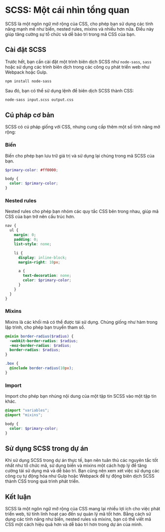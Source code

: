 # SCSS: Một cái nhìn tổng quan

SCSS là một ngôn ngữ mở rộng của CSS, cho phép bạn sử dụng các tính năng mạnh mẽ như biến, nested rules, mixins và nhiều hơn nữa. Điều này giúp tăng cường sự tổ chức và dễ bảo trì trong mã CSS của bạn.

## Cài đặt SCSS

Trước hết, bạn cần cài đặt một trình biên dịch SCSS như `node-sass`, `sass` hoặc sử dụng các trình biên dịch trong các công cụ phát triển web như Webpack hoặc Gulp.

```bash
npm install node-sass
```

Sau đó, bạn có thể sử dụng lệnh để biên dịch SCSS thành CSS:

```bash
node-sass input.scss output.css
```

## Cú pháp cơ bản

SCSS có cú pháp giống với CSS, nhưng cung cấp thêm một số tính năng mở rộng:

### Biến

Biến cho phép bạn lưu trữ giá trị và sử dụng lại chúng trong mã SCSS của bạn.

```scss
$primary-color: #ff0000;

body {
  color: $primary-color;
}
```

### Nested rules

Nested rules cho phép bạn nhóm các quy tắc CSS bên trong nhau, giúp mã CSS của bạn trở nên cấu trúc hơn.

```scss
nav {
  ul {
    margin: 0;
    padding: 0;
    list-style: none;

    li {
      display: inline-block;
      margin-right: 10px;

      a {
        text-decoration: none;
        color: $primary-color;
      }
    }
  }
}
```

### Mixins

Mixins là các khối mã có thể được tái sử dụng. Chúng giống như hàm trong lập trình, cho phép bạn truyền tham số.

```scss
@mixin border-radius($radius) {
  -webkit-border-radius: $radius;
  -moz-border-radius: $radius;
  border-radius: $radius;
}

.box {
  @include border-radius(10px);
}
```

### Import

Import cho phép bạn nhúng nội dung của một tập tin SCSS vào một tập tin khác.

```scss
@import "variables";
@import "mixins";

body {
  color: $primary-color;
}
```

## Sử dụng SCSS trong dự án

Khi sử dụng SCSS trong dự án thực tế, bạn nên tuân thủ các nguyên tắc tốt nhất như tổ chức mã, sử dụng biến và mixins một cách hợp lý để tăng cường tái sử dụng mã và dễ bảo trì. Bạn cũng nên xem xét việc sử dụng các công cụ tự động hóa như Gulp hoặc Webpack để tự động biên dịch SCSS thành CSS trong quá trình phát triển.

## Kết luận

SCSS là một ngôn ngữ mở rộng của CSS mang lại nhiều lợi ích cho việc phát triển web, từ tính linh hoạt cao đến sự quản lý mã tốt hơn. Bằng cách sử dụng các tính năng như biến, nested rules và mixins, bạn có thể viết mã CSS một cách hiệu quả hơn và dễ bảo trì hơn trong dự án của mình.
